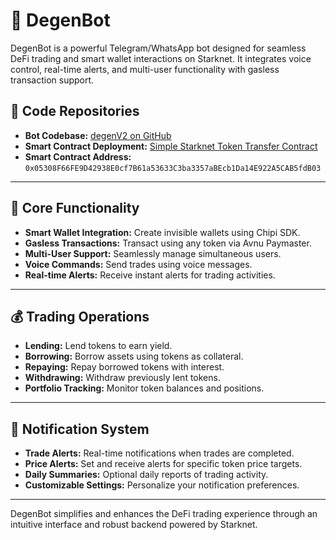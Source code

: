 
# 🤖 DegenBot

DegenBot is a powerful Telegram/WhatsApp bot designed for seamless DeFi trading and smart wallet interactions on Starknet. It integrates voice control, real-time alerts, and multi-user functionality with gasless transaction support.

## 🔗 Code Repositories

- **Bot Codebase:** [degenV2 on GitHub](https://github.com/KibokoDao-Africa/degenV2)
- **Smart Contract Deployment:** [Simple Starknet Token Transfer Contract](https://github.com/KibokoDao-Africa/Simple-Starknet-Token-Transfer-Contract)
- **Smart Contract Address:** `0x05308F66FE9D42938E0cf7B61a53633C3ba3357aBEcb1Da14E922A5CAB5fdB03`

---

## 🤖 Core Functionality

- **Smart Wallet Integration:** Create invisible wallets using Chipi SDK.
- **Gasless Transactions:** Transact using any token via Avnu Paymaster.
- **Multi-User Support:** Seamlessly manage simultaneous users.
- **Voice Commands:** Send trades using voice messages.
- **Real-time Alerts:** Receive instant alerts for trading activities.

---

## 💰 Trading Operations

- **Lending:** Lend tokens to earn yield.
- **Borrowing:** Borrow assets using tokens as collateral.
- **Repaying:** Repay borrowed tokens with interest.
- **Withdrawing:** Withdraw previously lent tokens.
- **Portfolio Tracking:** Monitor token balances and positions.

---

## 🔔 Notification System

- **Trade Alerts:** Real-time notifications when trades are completed.
- **Price Alerts:** Set and receive alerts for specific token price targets.
- **Daily Summaries:** Optional daily reports of trading activity.
- **Customizable Settings:** Personalize your notification preferences.

---

DegenBot simplifies and enhances the DeFi trading experience through an intuitive interface and robust backend powered by Starknet.
